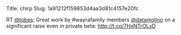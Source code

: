Title: chirp
Slug: 1a91212f159853d4aa3d81c4157e20fc

RT <a href="http://twitter.com/tobes">@tobes</a>: Great work by #wayrafamily members <a href="http://twitter.com/datamolino">@datamolino</a> on a significant raise even in private beta: <a href="http://t.co/7HxNTrOLxD">http://t.co/7HxNTrOLxD</a>
